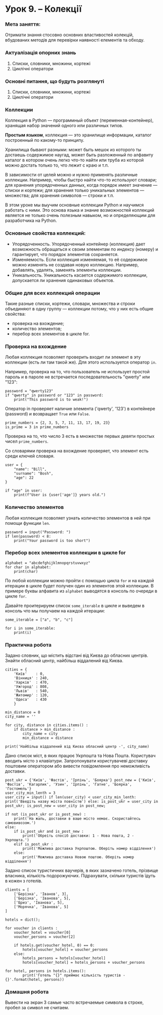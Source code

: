 # Урок 9.  –  Колекції

### Мета заняття:

Отримати знання стосовно основних властивостей колекцій,  вбудованих методів для перевірки наявності елементів та обходу.

### Актуалізація опорних знань 

1. Списки, словники, множини, кортежі
2. Циклічні оператори

### Основні питання, що будуть розглянуті 

1. Списки, словники, множини, кортежі
2. Циклічні оператори

### Коллекции

Коллекция в Python — программный объект \(переменная-контейнер\), хранящая набор значений одного или различных типов.

**Простым языком**, коллекция — это хранилище информации, каталог построенный по какому-то принципу.

Хранилища бывают разными: может быть мешок из которого ты достаешь содержимое наугад, может быть разложенный по алфавиту каталог в котором очень легко что-то найти или труба из которой можно достать только то, что лежит с краю и т.п.

В зависимости от целей можно и нужно применять различные коллекции. Например, чтобы быстро найти что-то используют словари; для хранения упорядоченных данных, когда порядок имеет значение — списки и кортежи; для хранения только уникальных элементов — множества; для хранения символов — строки и т.п.

В этом уроке мы выучим основные коллекции Python и научимся работать с ними. Это основа языка и знание возможностей коллекций является не только очень полезным навыком, но и определяющим для разработчика на Python.

### Основные свойства коллекций:

* Упорядоченность. Упорядоченный контейнер \(коллекция\) дает возможность обращаться к своим элементам по индексу \(номеру\) и гарантирует, что порядок элементов сохраняется.
* Изменяемость. Если коллекция изменяемая, то её содержимое можно изменять не создавая новую коллекцию. Например, добавлять, удалять, заменять элементы коллекции.
* Уникальность. Уникальность касается содержимого коллекции, допускается ли хранения одинаковых объектов.

### Общие для всех коллекций операции

Такие разные списки, кортежи, словари, множества и строки объединяют в одну группу — коллекции потому, что у них есть общие свойства:

* проверка на вхождение;
* количество элементов;
* перебор всех элементов в цикле for.

### Проверка на вхождение

Любая коллекция позволяет проверить входит ли элемент в эту коллекции \(есть ли там такой же\). Для этого используется оператор `in`.

Например, проверка на то, что пользователь не использует простой пароль и в пароле не встречается последовательность "qwerty" или "123":

```text
password = "qwerty123"
if "qwerty" in password or "123" in password:
    print("This password is to weak!")
```

Оператор in проверяет наличие элемента \('qwerty', '123'\) в контейнере \(password\) и возвращает `True` или `False`.

```text
prime_numbers = {2, 3, 5, 7, 11, 13, 17, 19, 23}
is_prime = 3 in prime_numbers
```

Проверка на то, что число 3 есть в множестве первых девяти простых чисел `prime_numbers`.

Со словарями проверка на вхождение проверяет, что элемент есть среди ключей словаря.

```text
user = {
    "name": "Bill",
    "surname": "Bosh",
    "age": 22
}

if "age" in user:
    print(f"User is {user['age']} years old.")
```

### Количество элементов

Любая коллекция позволяет узнать количество элементов в ней при помощи функции `len`.

```text
password = input("Password: ")
if len(password) < 8:
    print("Your password is too short")
```

### Перебор всех элементов коллекции в цикле for

```text
alphabet = "abcdefghijklmnopqrstuvwxyz"
for char in alphabet:
    print(char)
```

По любой коллекции можно пройти с помощью цикла `for` и на каждой итерации в цикле будет получен один из элементов этой коллекции. В примере буквы алфавита из `alphabet` выводятся в консоль по очереди в цикле `for`.

Давайте проитерируем список `some_iterable` в цикле и выведем в консоль что мы получаем на каждой итерации:

```text
some_iterable = ["a", "b", "c"]

for i in some_iterable:
    print(i)
```

### Практична робота

Задано словник, що містить відстані від Києва до обласних центрів. Знайти обласний центр, найбільш віддалений від Києва.

```text
cities = {
    'Київ'    : 0, 
    'Вінниця' : 240, 
    'Харків'  : 470, 
    'Ужгород' : 808, 
    'Львів'   : 540, 
    'Житомир' : 120, 
    'Одеса'   : 430
    }

min_distance = 0
city_name = ''

for city, distance in cities.items() :
    if distance > min_distance :
        city_name = city
        min_distance = distance

print('Найбільш віддалений від Києва обласний центр -', city_name)
```

Дано список міст, в яких працює Укрпошта та Нова Пошта. Користувач вводить місто з клавіатури. Запропонувати користувачеві доставку поштовим оператором або вивести повідомлення про неможливість доставки.

```text
post_ukr = {'Київ', 'Фастів', 'Ірпінь', 'Боярка'} post_new = {'Київ', 'Фастів', 'Кагарлик', 'Узин', 'Ірпінь', 'Гатне', 'Боярка', 'Гостомель'}
user_city_min_lenth = 3
user_city = input() if len(user_city) < user_city_min_lenth: print('Введіть назву міста повністю') else: is_post_ukr = user_city in post_ukr; is_post_new = user_city in post_new;

if not (is_post_ukr or is_post_new) : 
    print('На жаль, доставки в ваше місто немає. Скористайтесь самовивозом.')
else:
    if is_post_ukr and is_post_new :
        print('Обреіть спосіб доставки: 1 - Нова пошта, 2 - Укрпошта.')
    elif is_post_ukr :
        print('Можлива доставка Укрпоштою. Оберіть номер відділення')
    else:
        print('Можлива доставка Новою поштою. Оберіть номер відділення')
```

Задано список туристичних ваучерів, в яких зазначено готель, прізвище власника, кількість подорожуючих. Підрахувати, скільки туристів їдуть в кожен з готелів.

```text
clients = [
    ['Берізка', 'Іванов', 3],
    ['Берізка', 'Іванова', 5], 
    ['Бриз', 'Іванова', 5], 
    ['Морячка', 'Іванова', 5]
]

hotels = dict();

for voucher in clients :
    voucher_hotel = voucher[0]
    voucher_persons = voucher[2]
    
    if hotels.get(voucher_hotel, 0) == 0:
        hotels[voucher_hotel] = voucher_persons
    else:
        hotels_persons = hotels[voucher_hotel]
        hotels[voucher_hotel] = hotels_persons + voucher_persons

for hotel, persons in hotels.items():
        print('Готель "{}" приймає кількість туристів - {}'.format(hotel, persons))
```

### Домашня робота

Вывести на экран 3 самые часто встречаемые символа в строке, пробел за символ не считаем.

